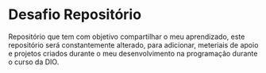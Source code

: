 # Desafio Repositório

Repositório que tem com objetivo compartilhar o meu aprendizado, este repositório será constantemente alterado, para adicionar, meteriais de apoio e projetos criados durante o meu desenvolvimento na programação durante o curso da DIO.
